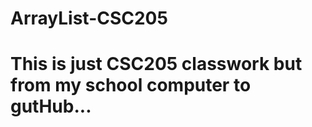# ArrayList-CSC205
<h1> This is just CSC205 classwork but from my school computer to gutHub...</h1>
